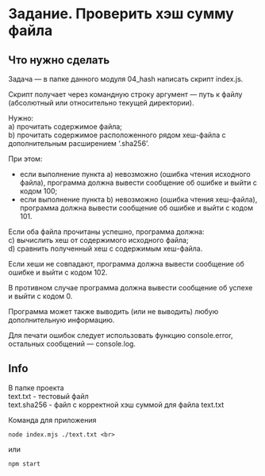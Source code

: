 # Задание. Проверить хэш сумму файла

## Что нужно сделать
Задача — в папке данного модуля 04_hash написать скрипт index.js.

Скрипт получает через командную строку аргумент — путь к файлу (абсолютный или относительно текущей директории).

Нужно: <br>
  a) прочитать содержимое файла; <br>
  b) прочитать содержимое расположенного рядом хеш-файла с дополнительным расширением ‘.sha256’.

При этом:
- если выполнение пункта a) невозможно (ошибка чтения исходного файла), программа должна вывести сообщение об ошибке и выйти с кодом 100;
- если выполнение пункта b) невозможно (ошибка чтения хеш-файла), программа должна вывести сообщение об ошибке и выйти с кодом 101.

Если оба файла прочитаны успешно, программа должна: <br>
c) вычислить хеш от содержимого исходного файла;<br>
d) сравнить полученный хеш с содержимым хеш-файла.<br>

Если хеши не совпадают, программа должна вывести сообщение об ошибке и выйти с кодом 102.

В противном случае программа должна вывести сообщение об успехе и выйти с кодом 0.

Программа может также выводить (или не выводить) любую дополнительную информацию.

Для печати ошибок следует использовать функцию console.error, остальных сообщений — console.log.

## Info
В папке проекта <br>
text.txt - тестовый файл <br>
text.sha256 - файл с корректной хэш суммой для файла text.txt <br>

Команда для приложения <br>
```
node index.mjs ./text.txt <br>
```
или <br>
```
npm start
```
